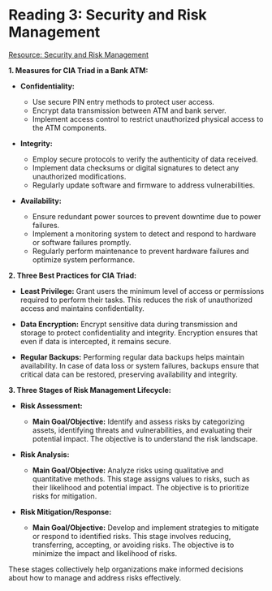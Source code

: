 # Reading 3: Security and Risk Management

[Resource: Security and Risk Management](https://canvas.instructure.com/courses/8309874/discussion_topics/20468549)

**1. Measures for CIA Triad in a Bank ATM:**
- **Confidentiality:** 
  - Use secure PIN entry methods to protect user access.
  - Encrypt data transmission between ATM and bank server.
  - Implement access control to restrict unauthorized physical access to the ATM components.

- **Integrity:**
  - Employ secure protocols to verify the authenticity of data received.
  - Implement data checksums or digital signatures to detect any unauthorized modifications.
  - Regularly update software and firmware to address vulnerabilities.

- **Availability:**
  - Ensure redundant power sources to prevent downtime due to power failures.
  - Implement a monitoring system to detect and respond to hardware or software failures promptly.
  - Regularly perform maintenance to prevent hardware failures and optimize system performance.

**2. Three Best Practices for CIA Triad:**
- **Least Privilege:** Grant users the minimum level of access or permissions required to perform their tasks. This reduces the risk of unauthorized access and maintains confidentiality.

- **Data Encryption:** Encrypt sensitive data during transmission and storage to protect confidentiality and integrity. Encryption ensures that even if data is intercepted, it remains secure.

- **Regular Backups:** Performing regular data backups helps maintain availability. In case of data loss or system failures, backups ensure that critical data can be restored, preserving availability and integrity.

**3. Three Stages of Risk Management Lifecycle:**
- **Risk Assessment:**
  - **Main Goal/Objective:** Identify and assess risks by categorizing assets, identifying threats and vulnerabilities, and evaluating their potential impact. The objective is to understand the risk landscape.

- **Risk Analysis:**
  - **Main Goal/Objective:** Analyze risks using qualitative and quantitative methods. This stage assigns values to risks, such as their likelihood and potential impact. The objective is to prioritize risks for mitigation.

- **Risk Mitigation/Response:**
  - **Main Goal/Objective:** Develop and implement strategies to mitigate or respond to identified risks. This stage involves reducing, transferring, accepting, or avoiding risks. The objective is to minimize the impact and likelihood of risks.

These stages collectively help organizations make informed decisions about how to manage and address risks effectively.
